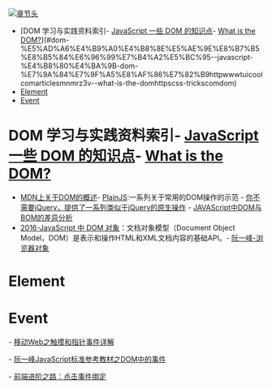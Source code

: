[![章节头](https://parg.co/UGo)](https://parg.co/b4z) 
 - [DOM 学习与实践资料索引- [JavaScript 一些 DOM 的知识点](http://www.tuicool.com/articles/MnMRZ3v)- [What is the DOM?](https://css-tricks.com/dom/)](#dom-%E5%AD%A6%E4%B9%A0%E4%B8%8E%E5%AE%9E%E8%B7%B5%E8%B5%84%E6%96%99%E7%B4%A2%E5%BC%95--javascript-%E4%B8%80%E4%BA%9B-dom-%E7%9A%84%E7%9F%A5%E8%AF%86%E7%82%B9httpwwwtuicoolcomarticlesmnmrz3v--what-is-the-domhttpscss-trickscomdom)
- [Element](#element)
- [Event](#event) 

# DOM 学习与实践资料索引- [JavaScript 一些 DOM 的知识点](http://www.tuicool.com/articles/MnMRZ3v)- [What is the DOM?](https://css-tricks.com/dom/)
- [MDN上关于DOM的概述](https://developer.mozilla.org/zh-CN/docs/Web/API/Document_Object_Model/Introduction)- [PlainJS](https://plainjs.com/javascript/selecting/):一系列关于常用的DOM操作的示范 - [你不需要jQuery，提供了一系列类似于jQuery的原生操作](http://youmightnotneedjquery.com/) - [JAVAScript中DOM与BOM的差异分析](http://www.cnblogs.com/fjner/p/5892325.html)
- [2016-JavaScript 中 DOM 对象](https://parg.co/bOa)：文档对象模型（Document Object Model，DOM）是表示和操作HTML和XML文档内容的基础API。- [阮一峰-浏览器对象](http://javascript.ruanyifeng.com/bom/engine.html#) 
# Element

# Event
- [移动Web之触摸和指针事件详解](http://www.infoq.com/cn/articles/touch-pointer-event)

- [阮一峰JavaScript标准参考教材之DOM中的事件](http://javascript.ruanyifeng.com/dom/event.html#toc43)

- [前端进阶之路：点击事件绑定](https://github.com/cssmagic/blog/issues/48)



